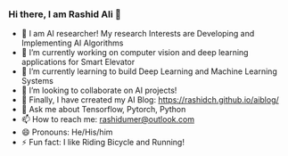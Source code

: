 ### Hi there, I am Rashid Ali 👋
- 🔭 I am AI researcher! My research Interests are Developing and Implementing AI Algorithms 
- 🔭 I’m currently working on computer vision and deep learning applications for Smart Elevator 
- 🌱 I’m currently learning to build Deep Learning and Machine Learning Systems  
- 👯 I’m looking to collaborate on AI projects!
- 🤔 Finally, I have crreated my AI Blog: https://rashidch.github.io/aiblog/
- 💬 Ask me about Tensorflow, Pytorch, Python
- 📫 How to reach me: rashidumer@outlook.com
- 😄 Pronouns: He/His/him
- ⚡ Fun fact: I like Riding Bicycle and Running! 




<!--
**rashidch/rashidch** is a ✨ _special_ ✨ repository because its `README.md` (this file) appears on your GitHub profile.

Here are some ideas to get you started:

- 🔭 I’m currently working on computer vision and deep learning applications for Smart Elevator 
- 🌱 I’m currently learning to build Deep Learning and Machine Learning systems  
- 👯 I’m looking to collaborate on 
- 🤔 I’m looking for help with ...
- 💬 Ask me about computer visio
- 📫 How to reach me: rashidumer@outlook.com
- 😄 Pronouns: ...
- ⚡ Fun fact: ...
-->
